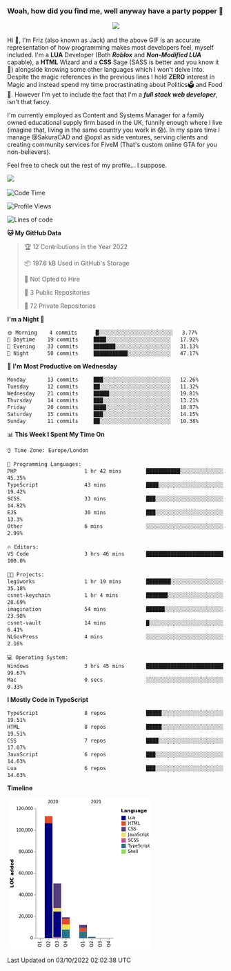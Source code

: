 ### Woah, how did you find me, well anyway have a party popper 🎉

<p align="center">
  <img  src="https://66.media.tumblr.com/d2766024a15e8c140bf20f314664eed2/d1615166bf58615c-d8/s400x600/aabc473a64edc43599d5345fd1e9e792d66ecc48.gifv">
</p>

Hi :wave:, I'm Friz (also known as Jack) and the above GIF is an accurate representation of how programming makes most developers feel, myself included. I'm a **LUA** Developer (Both ***Roblox*** and ***Non-Modified LUA*** capable), a **HTML** Wizard and a **CSS** Sage (SASS is better and you know it :pray:) alongside knowing some other languages which I won't delve into. Despite the magic references in the previous lines I hold **ZERO** interest in Magic and instead spend my time procrastinating about Politics🗳️ and Food🍔. However I'm yet to include the fact that I'm a ***full stack web developer***, isn't that fancy.

I'm currently employed as Content and Systems Manager for a family owned educational supply firm based in the UK, funnily enough where I live (imagine that, living in the same country you work in 😱). In my spare time I manage @SakuraCAD and @opxl as side ventures, serving clients and creating community services for FiveM (That's custom online GTA for you non-believers).

Feel free to check out the rest of my profile... I suppose.

<a href="https://github.com/anuraghazra/github-readme-stats">
  <img  src="https://github-readme-stats.vercel.app/api?username=JackOPXL&count_private=true&show_icons=true&theme=tokyonight" />
</a>



<!--START_SECTION:waka-->
![Code Time](http://img.shields.io/badge/Code%20Time-576%20hrs%2036%20mins-blue)

![Profile Views](http://img.shields.io/badge/Profile%20Views-1-blue)

![Lines of code](https://img.shields.io/badge/From%20Hello%20World%20I%27ve%20Written-212%20Thousand%20lines%20of%20code-blue)

**🐱 My GitHub Data** 

> 🏆 12 Contributions in the Year 2022
 > 
> 📦 197.6 kB Used in GitHub's Storage 
 > 
> 🚫 Not Opted to Hire
 > 
> 📜 3 Public Repositories 
 > 
> 🔑 72 Private Repositories  
 > 
**I'm a Night 🦉** 

```text
🌞 Morning    4 commits      █░░░░░░░░░░░░░░░░░░░░░░░░   3.77% 
🌆 Daytime    19 commits     ████░░░░░░░░░░░░░░░░░░░░░   17.92% 
🌃 Evening    33 commits     ███████░░░░░░░░░░░░░░░░░░   31.13% 
🌙 Night      50 commits     ███████████░░░░░░░░░░░░░░   47.17%

```
📅 **I'm Most Productive on Wednesday** 

```text
Monday       13 commits     ███░░░░░░░░░░░░░░░░░░░░░░   12.26% 
Tuesday      12 commits     ██░░░░░░░░░░░░░░░░░░░░░░░   11.32% 
Wednesday    21 commits     █████░░░░░░░░░░░░░░░░░░░░   19.81% 
Thursday     14 commits     ███░░░░░░░░░░░░░░░░░░░░░░   13.21% 
Friday       20 commits     ████░░░░░░░░░░░░░░░░░░░░░   18.87% 
Saturday     15 commits     ███░░░░░░░░░░░░░░░░░░░░░░   14.15% 
Sunday       11 commits     ██░░░░░░░░░░░░░░░░░░░░░░░   10.38%

```


📊 **This Week I Spent My Time On** 

```text
⌚︎ Time Zone: Europe/London

💬 Programming Languages: 
PHP                      1 hr 42 mins        ███████████░░░░░░░░░░░░░░   45.35% 
TypeScript               43 mins             ████░░░░░░░░░░░░░░░░░░░░░   19.42% 
SCSS                     33 mins             ███░░░░░░░░░░░░░░░░░░░░░░   14.82% 
EJS                      30 mins             ███░░░░░░░░░░░░░░░░░░░░░░   13.3% 
Other                    6 mins              ░░░░░░░░░░░░░░░░░░░░░░░░░   2.99%

🔥 Editors: 
VS Code                  3 hrs 46 mins       █████████████████████████   100.0%

🐱‍💻 Projects: 
legiworks                1 hr 19 mins        ████████░░░░░░░░░░░░░░░░░   35.18% 
csnet-keychain           1 hr 4 mins         ███████░░░░░░░░░░░░░░░░░░   28.69% 
imagination              54 mins             ██████░░░░░░░░░░░░░░░░░░░   23.98% 
csnet-vault              14 mins             █░░░░░░░░░░░░░░░░░░░░░░░░   6.41% 
NLGovPress               4 mins              ░░░░░░░░░░░░░░░░░░░░░░░░░   2.16%

💻 Operating System: 
Windows                  3 hrs 45 mins       █████████████████████████   99.67% 
Mac                      0 secs              ░░░░░░░░░░░░░░░░░░░░░░░░░   0.33%

```

**I Mostly Code in TypeScript** 

```text
TypeScript               8 repos             █████░░░░░░░░░░░░░░░░░░░░   19.51% 
HTML                     8 repos             █████░░░░░░░░░░░░░░░░░░░░   19.51% 
CSS                      7 repos             ████░░░░░░░░░░░░░░░░░░░░░   17.07% 
JavaScript               6 repos             ███░░░░░░░░░░░░░░░░░░░░░░   14.63% 
Lua                      6 repos             ███░░░░░░░░░░░░░░░░░░░░░░   14.63%

```


**Timeline**

![Chart not found](https://raw.githubusercontent.com/JackOPXL/JackOPXL/master/charts/bar_graph.png) 


 Last Updated on 03/10/2022 02:02:38 UTC
<!--END_SECTION:waka-->

